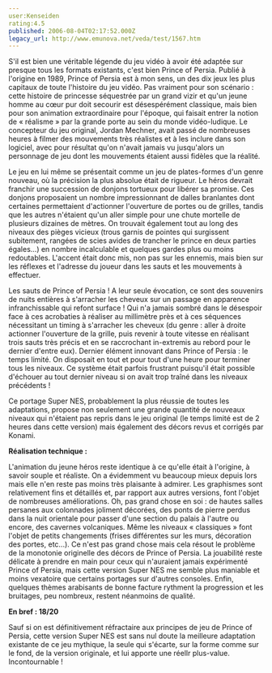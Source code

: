 ```yaml
---
user:Kenseiden
rating:4.5
published: 2006-08-04T02:17:52.000Z
legacy_url: http://www.emunova.net/veda/test/1567.htm
---
```

S'il est bien une véritable légende du jeu vidéo à avoir été adaptée sur presque tous les formats existants, c'est bien Prince of Persia. Publié à l'origine en 1989, Prince of Persia est à mon sens, un des dix jeux les plus capitaux de toute l'histoire du jeu vidéo. Pas vraiment pour son scénario : cette histoire de princesse séquestrée par un grand vizir et qu'un jeune homme au cœur pur doit secourir est désespérément classique, mais bien pour son animation extraordinaire pour l'époque, qui faisait entrer la notion de « réalisme » par la grande porte au sein du monde vidéo-ludique. Le concepteur du jeu original, Jordan Mechner, avait passé de nombreuses heures à filmer des mouvements très réalistes et à les inclure dans son logiciel, avec pour résultat qu'on n'avait jamais vu jusqu'alors un personnage de jeu dont les mouvements étaient aussi fidèles que la réalité.   

  

Le jeu en lui même se présentait comme un jeu de plates-formes d'un genre nouveau, où la précision la plus absolue était de rigueur. Le héros devrait franchir une succession de donjons tortueux pour libérer sa promise. Ces donjons proposaient un nombre impressionnant de dalles branlantes dont certaines permettaient d'actionner l'ouverture de portes ou de grilles, tandis que les autres n'étaient qu'un aller simple pour une chute mortelle de plusieurs dizaines de mètres. On trouvait également tout au long des niveaux des pièges vicieux (trous garnis de pointes qui surgissent subitement, rangées de scies avides de trancher le prince en deux parties égales...) en nombre incalculable et quelques gardes plus ou moins redoutables. L'accent était donc mis, non pas sur les ennemis, mais bien sur les réflexes et l'adresse du joueur dans les sauts et les mouvements à effectuer.   

  

Les sauts de Prince of Persia ! A leur seule évocation, ce sont des souvenirs de nuits entières à s'arracher les cheveux sur un passage en apparence infranchissable qui refont surface ! Qui n'a jamais sombré dans le désespoir face à ces acrobaties à réaliser au millimètre près et à ces séquences nécessitant un timing à s'arracher les cheveux (du genre : aller à droite actionner l'ouverture de la grille, puis revenir à toute vitesse en réalisant trois sauts très précis et en se raccrochant in-extremis au rebord pour le dernier d'entre eux). Dernier élément innovant dans Prince of Persia : le temps limité. On disposait en tout et pour tout d'une heure pour terminer tous les niveaux. Ce système était parfois frustrant puisqu'il était possible d'échouer au tout dernier niveau si on avait trop traîné dans les niveaux précédents !  

  

Ce portage Super NES, probablement la plus réussie de toutes les adaptations, propose non seulement une grande quantité de nouveaux niveaux qui n'étaient pas repris dans le jeu original (le temps limité est de 2 heures dans cette version) mais également des décors revus et corrigés par Konami.  

  

**Réalisation technique :**  

L'animation du jeune héros reste identique à ce qu'elle était à l'origine, à savoir souple et réaliste. On a évidemment vu beaucoup mieux depuis lors mais elle n'en reste pas moins très plaisante à admirer. Les graphismes sont relativement fins et détaillés et, par rapport aux autres versions, font l'objet de nombreuses améliorations. Oh, pas grand chose en soi : de hautes salles persanes aux colonnades joliment décorées, des ponts de pierre perdus dans la nuit orientale pour passer d'une section du palais à l'autre ou encore, des cavernes volcaniques. Même les niveaux « classiques » font l'objet de petits changements (frises différentes sur les murs, décoration des portes, etc...). Ce n'est pas grand chose mais cela résout le problème de la monotonie originelle des décors de Prince of Persia. La jouabilité reste délicate à prendre en main pour ceux qui n'auraient jamais expérimenté Prince of Persia, mais cette version Super NES me semble plus maniable et moins vexatoire que certains portages sur d'autres consoles. Enfin, quelques thèmes arabisants de bonne facture rythment la progression et les bruitages, peu nombreux, restent néanmoins de qualité.   

  

**En bref : 18/20**  

Sauf si on est définitivement réfractaire aux principes de jeu de Prince of Persia, cette version Super NES est sans nul doute la meilleure adaptation existante de ce jeu mythique, la seule qui s'écarte, sur la forme comme sur le fond, de la version originale, et lui apporte une réellr plus-value. Incontournable !